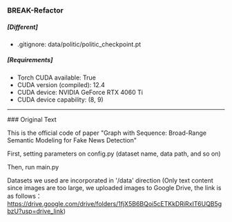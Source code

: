 ### BREAK-Refactor

##### [Different]
- .gitignore: data/politic/politic_checkpoint.pt

##### [Requirements]
- Torch CUDA available: True
- CUDA version (compiled): 12.4
- CUDA device: NVIDIA GeForce RTX 4060 Ti
- CUDA device capability: (8, 9)




<hr>
### Original Text

This is the official code of paper "Graph with Sequence: Broad-Range Semantic Modeling for Fake News Detection"

First, setting parameters on config.py (dataset name, data path, and so on)

Then, run main.py

Datasets we used are incorporated in '/data' direction (Only text content since images are too large, we uploaded images to Google Drive, the link is as follows：https://drive.google.com/drive/folders/1fjX5B6BQoi5cETKkDRiRxIT6UQB5gbzU?usp=drive_link)
